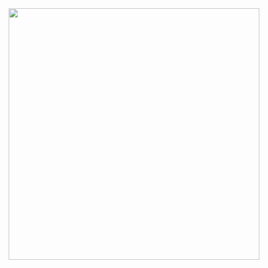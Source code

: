 <div id="header" align="center">
  <img src="https://media.giphy.com/media/1iwwXDOSWfvIoZHGKs/giphy.gif" width="500"/>
</div>

<!---
tobyzawthuhtet/tobyzawthuhtet is a ✨ special ✨ repository because its `README.md` (this file) appears on your GitHub profile.
You can click the Preview link to take a look at your changes.
--->  
